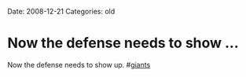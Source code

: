 Date: 2008-12-21
Categories: old

# Now the defense needs to show ...

Now the defense needs to show up. #<a href="http://search.twitter.com/search?q=%23giants">giants</a>
